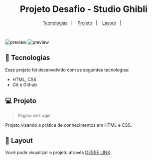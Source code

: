   <h1 align="center"> Projeto Desafio - Studio Ghibli</h1>

  <p align="center">
    <a href="#-tecnologias">Tecnologias</a>&nbsp;&nbsp;&nbsp;|&nbsp;&nbsp;&nbsp;
    <a href="#-projeto">Projeto</a>&nbsp;&nbsp;&nbsp;|&nbsp;&nbsp;&nbsp;
    <a href="#-layout">Layout</a>&nbsp;&nbsp;&nbsp;|&nbsp;&nbsp;&nbsp;
  </p>

  <br>
   
  ![preview](preview.png) ![preview](preview1.png)
 

## 🚀 Tecnologias

Esse projeto foi desenvolvido com as seguintes tecnologias:

- HTML, CSS
- Git e Github

## 💻 Projeto

> Página de Login

Projeto visando a prática de conhecimentos em HTML e CSS.

## 🔖 Layout

Você pode visualizar o projeto através [DESSE LINK](https://felipepleao.github.io/pratic-layouts/projeto02-StudioGhibli/).
